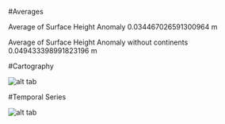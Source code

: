 

#Averages

Average of Surface Height Anomaly 0.034467026591300964 m

Average of Surface Height Anomaly without continents 0.049433398991823196 m

#Cartography

![alt tab](https://user-images.githubusercontent.com/26437161/27175250-df95844e-51be-11e7-87f3-e9c3d8041af5.png)

#Temporal Series

![alt tab](https://user-images.githubusercontent.com/26437161/27175251-df9a2648-51be-11e7-9fe7-00e10f56db6c.png)
